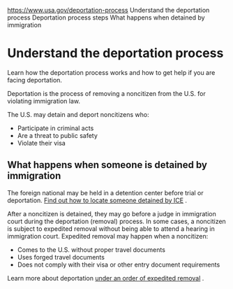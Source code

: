 

https://www.usa.gov/deportation-process
Understand the deportation process
Deportation process steps
What happens when detained by immigration

Understand the deportation process
==================================

Learn how the deportation process works and how to get help if you are facing deportation.

Deportation is the process of removing a noncitizen from the U.S. for violating immigration law.

The U.S. may detain and deport noncitizens who:

* Participate in criminal acts
* Are a threat to public safety
* Violate their visa

What happens when someone is detained by immigration
----------------------------------------------------

The foreign national may be held in a detention center before trial or deportation.
[Find out how to locate someone detained by ICE](https://www.usa.gov/detained-by-ice)
.

After a noncitizen is detained, they may go before a judge in immigration court during the deportation (removal) process. In some cases, a noncitizen is subject to expedited removal without being able to attend a hearing in immigration court. Expedited removal may happen when a noncitizen:

* Comes to the U.S. without proper travel documents
* Uses forged travel documents
* Does not comply with their visa or other entry document requirements

Learn more about deportation
[under an order of expedited removal](https://crsreports.congress.gov/product/pdf/IF/IF11357)
.
